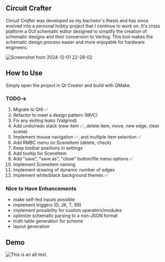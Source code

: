 ## Circuit Crafter 

*Circuit Crafter* was developed as my bachelor's thesis and has since evolved into a personal hobby project that I continue to work on. It's cross platform a GUI schematic editor designed to simplify the creation of schematic designs and their conversion to Verilog. This tool makes the schematic design process easier and more enjoyable for hardware engineers. 

![Screenshot from 2024-12-01 22-28-02](https://github.com/user-attachments/assets/08e89857-672d-443c-a287-191c2ebb06ff)

## How to Use

Simply open the project in Qt Creator and build with QMake.


### TODO-s

1. Migrate to Qt6 ✅ 
2. Refactor to meet a design pattern (MVC) 
3. Fix any exiting leaks (Valgrind)
4. Add undo/redo stack (new item ✅, delete item, move, new edge, clear scene)
5. Implement mouse navigation ✅, and multiple item selection ✅
6. Add RMBC menu on SceneItem (delete, check)
7. Keep toolbar positions in settings 
8. Add tooltip for SceneItem
9. Add "save", "save as", "close" button/file menu options ✅ 
10. Implement SceneItem naming
11. Implement drawing of dynamic number of edges
12. Implement white/black background themes ✅ 

### Nice to Have Enhancements

* make self-fed inputs possible
* implement triggers (D, JK, T, SR)
* implement possibility for custom operators/modules
* optimize schematic parsing to a non-JSON format
* truth table generation for scheme
* layout generation

## Demo

![This is an alt text.](/image/sample.webp "This is a sample image.")


